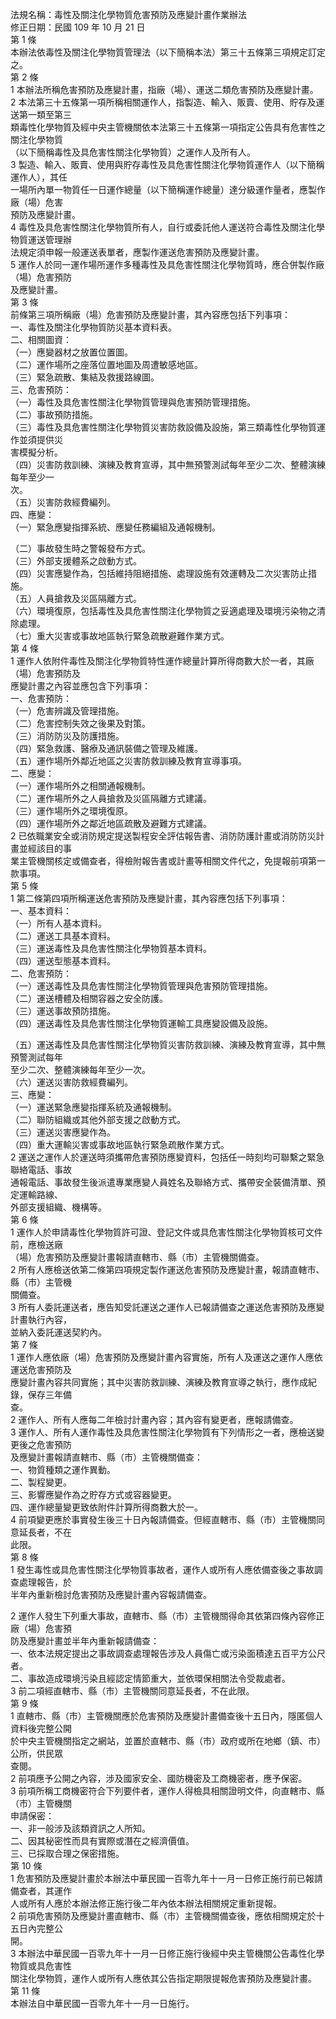 法規名稱：毒性及關注化學物質危害預防及應變計畫作業辦法  
修正日期：民國 109 年 10 月 21 日  
第 1 條  
本辦法依毒性及關注化學物質管理法（以下簡稱本法）第三十五條第三項規定訂定之。  
第 2 條  
1 本辦法所稱危害預防及應變計畫，指廠（場）、運送二類危害預防及應變計畫。  
2 本法第三十五條第一項所稱相關運作人，指製造、輸入、販賣、使用、貯存及運送第一類至第三  
類毒性化學物質及經中央主管機關依本法第三十五條第一項指定公告具有危害性之關注化學物質  
（以下簡稱毒性及具危害性關注化學物質）之運作人及所有人。  
3 製造、輸入、販賣、使用與貯存毒性及具危害性關注化學物質運作人（以下簡稱運作人），其任  
一場所內單一物質任一日運作總量（以下簡稱運作總量）達分級運作量者，應製作廠（場）危害  
預防及應變計畫。  
4 毒性及具危害性關注化學物質所有人，自行或委託他人運送符合毒性及關注化學物質運送管理辦  
法規定須申報一般運送表單者，應製作運送危害預防及應變計畫。  
5 運作人於同一運作場所運作多種毒性及具危害性關注化學物質時，應合併製作廠（場）危害預防  
及應變計畫。  
第 3 條  
前條第三項所稱廠（場）危害預防及應變計畫，其內容應包括下列事項：  
一、毒性及關注化學物質防災基本資料表。  
二、相關圖資：  
（一）應變器材之放置位置圖。  
（二）運作場所之座落位置地圖及周遭敏感地區。  
（三）緊急疏散、集結及救援路線圖。  
三、危害預防：  
（一）毒性及具危害性關注化學物質管理與危害預防管理措施。  
（二）事故預防措施。  
（三）毒性及具危害性關注化學物質災害防救設備及設施，第三類毒性化學物質運作並須提供災  
害模擬分析。  
（四）災害防救訓練、演練及教育宣導，其中無預警測試每年至少二次、整體演練每年至少一  
次。  
（五）災害防救經費編列。  
四、應變：  
（一）緊急應變指揮系統、應變任務編組及通報機制。  


（二）事故發生時之警報發布方式。  
（三）外部支援體系之啟動方式。  
（四）災害應變作為，包括維持阻絕措施、處理設施有效運轉及二次災害防止措施。  
（五）人員搶救及災區隔離方式。  
（六）環境復原，包括毒性及具危害性關注化學物質之妥適處理及環境污染物之清除處理。  
（七）重大災害或事故地區執行緊急疏散避難作業方式。  
第 4 條  
1 運作人依附件毒性及關注化學物質特性運作總量計算所得商數大於一者，其廠（場）危害預防及  
應變計畫之內容並應包含下列事項：  
一、危害預防：  
（一）危害辨識及管理措施。  
（二）危害控制失效之後果及對策。  
（三）消防防災及防護措施。  
（四）緊急救護、醫療及通訊裝備之管理及維護。  
（五）運作場所外鄰近地區之災害防救訓練及教育宣導事項。  
二、應變：  
（一）運作場所外之相關通報機制。  
（二）運作場所外之人員搶救及災區隔離方式建議。  
（三）運作場所外之環境復原。  
（四）運作場所外之鄰近地區疏散及避難方式建議。  
2 已依職業安全或消防規定提送製程安全評估報告書、消防防護計畫或消防防災計畫並經該目的事  
業主管機關核定或備查者，得檢附報告書或計畫等相關文件代之，免提報前項第一款事項。  
第 5 條  
1 第二條第四項所稱運送危害預防及應變計畫，其內容應包括下列事項：  
一、基本資料：  
（一）所有人基本資料。  
（二）運送工具基本資料。  
（三）運送毒性及具危害性關注化學物質基本資料。  
（四）運送型態基本資料。  
二、危害預防：  
（一）運送毒性及具危害性關注化學物質管理與危害預防管理措施。  
（二）運送槽體及相關容器之安全防護。  
（三）運送事故預防措施。  
（四）運送毒性及具危害性關注化學物質運輸工具應變設備及設施。  


（五）運送毒性及具危害性關注化學物質災害防救訓練、演練及教育宣導，其中無預警測試每年  
至少二次、整體演練每年至少一次。  
（六）運送災害防救經費編列。  
三、應變：  
（一）運送緊急應變指揮系統及通報機制。  
（二）聯防組織或其他外部支援之啟動方式。  
（三）運送災害應變作為。  
（四）重大運輸災害或事故地區執行緊急疏散作業方式。  
2 運送之運作人於運送時須攜帶危害預防應變資料，包括任一時刻均可聯繫之緊急聯絡電話、事故  
通報電話、事故發生後派遣專業應變人員姓名及聯絡方式、攜帶安全裝備清單、預定運輸路線、  
外部支援組織、機構等。  
第 6 條  
1 運作人於申請毒性化學物質許可證、登記文件或具危害性關注化學物質核可文件前，應檢送廠  
（場）危害預防及應變計畫報請直轄市、縣（市）主管機關備查。  
2 所有人應檢送依第二條第四項規定製作運送危害預防及應變計畫，報請直轄市、縣（市）主管機  
關備查。  
3 所有人委託運送者，應告知受託運送之運作人已報請備查之運送危害預防及應變計畫執行內容，  
並納入委託運送契約內。  
第 7 條  
1 運作人應依廠（場）危害預防及應變計畫內容實施，所有人及運送之運作人應依運送危害預防及  
應變計畫內容共同實施；其中災害防救訓練、演練及教育宣導之執行，應作成紀錄，保存三年備  
查。  
2 運作人、所有人應每二年檢討計畫內容；其內容有變更者，應報請備查。  
3 運作人、所有人運作毒性及具危害性關注化學物質有下列情形之一者，應檢送變更後之危害預防  
及應變計畫報請直轄市、縣（市）主管機關備查：  
一、物質種類之運作異動。  
二、製程變更。  
三、影響應變作為之貯存方式或容器變更。  
四、運作總量變更致依附件計算所得商數大於一。  
4 前項變更應於事實發生後三十日內報請備查。但經直轄市、縣（市）主管機關同意延長者，不在  
此限。  
第 8 條  
1 發生毒性或具危害性關注化學物質事故者，運作人或所有人應依備查後之事故調查處理報告，於  
半年內重新檢討危害預防及應變計畫內容報請備查。  


2 運作人發生下列重大事故，直轄市、縣（市）主管機關得命其依第四條內容修正廠（場）危害預  
防及應變計畫並半年內重新報請備查：  
一、依本法規定提出之事故調查處理報告涉及人員傷亡或污染面積達五百平方公尺者。  
二、事故造成環境污染且經認定情節重大，並依環保相關法令受裁處者。  
3 前二項經直轄市、縣（市）主管機關同意延長者，不在此限。  
第 9 條  
1 直轄市、縣（市）主管機關應於危害預防及應變計畫備查後十五日內，隱匿個人資料後完整公開  
於中央主管機關指定之網站，並置於直轄市、縣（市）政府或所在地鄉（鎮、市）公所，供民眾  
查閱。  
2 前項應予公開之內容，涉及國家安全、國防機密及工商機密者，應予保密。  
3 前項所稱工商機密符合下列要件者，運作人得檢具相關證明文件，向直轄市、縣（市）主管機關  
申請保密：  
一、非一般涉及該類資訊之人所知。  
二、因其秘密性而具有實際或潛在之經濟價值。  
三、已採取合理之保密措施。  
第 10 條  
1 危害預防及應變計畫於本辦法中華民國一百零九年十一月一日修正施行前已報請備查者，其運作  
人或所有人應於本辦法修正施行後二年內依本辦法相關規定重新提報。  
2 前項危害預防及應變計畫直轄市、縣（市）主管機關備查後，應依相關規定於十五日內完整公  
開。  
3 本辦法中華民國一百零九年十一月一日修正施行後經中央主管機關公告毒性化學物質或具危害性  
關注化學物質，運作人或所有人應依其公告指定期限提報危害預防及應變計畫。  
第 11 條  
本辦法自中華民國一百零九年十一月一日施行。  


